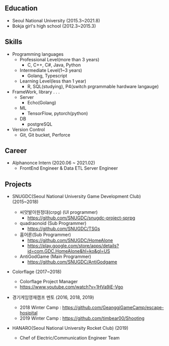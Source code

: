 
Education
---------
* Seoul National University (2015.3~2021.8)
* Bokja girl's high school (2012.3~2015.3)


Skills
------
* Programming languages
  * Professional Level(more than 3 years)
    * C, C++, C#, Java, Python
  * Intermediate Level(1~3 years)
    * Golang, Typescript
  * Learning Level(less than 1 year)
    * R, SQL(studying), P4(switch prgrammable hardware langauge)
* FrameWork, library . . .
  * Server
    * Echo(Golang)
  * ML
    * TensorFlow, pytorch(python)
  * DB
    * postgreSQL
* Version Control
  * Git, Git bucket, Perforce


Career
------
* Alphanonce Intern (2020.06 ~ 2021.02)
  * FrontEnd Engineer & Data ETL Server Engineer


Projects
--------
* SNUGDC(Seoul National University Game Development Club) (2015~2018)
  * 씨앗발아원정대(crpg) (UI programmer)
    * https://github.com/SNUGDC/snugdc-project-sprpg
  * quadraonoid (Sub Programmer)
    * https://github.com/SNUGDC/TSGs
  * 홈어론(Sub Programmer)
    * https://github.com/SNUGDC/HomeAlone
    * https://play.google.com/store/apps/details?id=com.GDC.HomeAlone&hl=ko&gl=US
  * AntiGodGame (Main Programmer)
     * https://github.com/SNUGDC/AntiGodgame
* Colorflage (2017~2018)
  * Colorflage Project Manager
  * https://www.youtube.com/watch?v=1HVa9iE-Vgo
* 경기게임영재캠프 멘토 (2016, 2018, 2019)
  * 2018 Winter Camp : https://github.com/GeanggiGameCamp/escape-hosipital
  * 2019 Winter Camp : https://github.com/timbear00/Shooting

* HANARO(Seoul National University Rocket Club) (2019)
  * Chef of Electric/Communication Engineer Team




